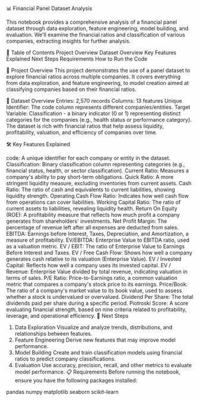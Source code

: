 📊 Financial Panel Dataset Analysis

This notebook provides a comprehensive analysis of a financial panel dataset through data exploration, feature engineering, model building, and evaluation. We'll examine the financial ratios and classification of various companies, extracting insights for further analysis.


📝 Table of Contents
Project Overview
Dataset Overview
Key Features Explained
Next Steps
Requirements
How to Run the Code

🧐 Project Overview
This project demonstrates the use of a panel dataset to explore financial ratios across multiple companies. It covers everything from data exploration, and feature engineering, to model creation aimed at classifying companies based on their financial ratios.

📂 Dataset Overview
Entries: 2,570 records
Columns: 13 features
Unique Identifier: The code column represents different companies/entities.
Target Variable: Classification - a binary indicator (0 or 1) representing distinct categories for the companies (e.g., health status or performance category).
The dataset is rich with financial ratios that help assess liquidity, profitability, valuation, and efficiency of companies over time.

🛠️ Key Features Explained


code: A unique identifier for each company or entity in the dataset.
Classification: Binary classification column representing categories (e.g., financial status, health, or sector classification).
Current Ratio: Measures a company's ability to pay short-term obligations.
Quick Ratio: A more stringent liquidity measure, excluding inventories from current assets.
Cash Ratio: The ratio of cash and equivalents to current liabilities, showing liquidity strength.
Operating Cash Flow Ratio: Indicates how well cash flow from operations can cover liabilities.
Working Capital Ratio: The ratio of current assets to liabilities, revealing liquidity health.
Return On Equity (ROE): A profitability measure that reflects how much profit a company generates from shareholders' investments.
Net Profit Margin: The percentage of revenue left after all expenses are deducted from sales.
EBITDA: Earnings before Interest, Taxes, Depreciation, and Amortization, a measure of profitability.
EV/EBITDA: Enterprise Value to EBITDA ratio, used as a valuation metric.
EV / EBIT: The ratio of Enterprise Value to Earnings Before Interest and Taxes.
EV / Free Cash Flow: Shows how well a company generates cash relative to its valuation (Enterprise Value).
EV / Invested Capital: Reflects how well a company uses its invested capital.
EV / Revenue: Enterprise Value divided by total revenue, indicating valuation in terms of sales.
P/E Ratio: Price-to-Earnings ratio, a common valuation metric that compares a company's stock price to its earnings.
Price/Book: The ratio of a company's market value to its book value, used to assess whether a stock is undervalued or overvalued.
Dividend Per Share: The total dividends paid per share during a specific period.
Piotroski Score: A score evaluating financial strength, based on nine criteria related to profitability, leverage, and operational efficiency.
🧩 Next Steps
1. Data Exploration
Visualize and analyze trends, distributions, and relationships between features.
2. Feature Engineering
Derive new features that may improve model performance.
3. Model Building
Create and train classification models using financial ratios to predict company classifications.
4. Evaluation
Use accuracy, precision, recall, and other metrics to evaluate model performance.
📋 Requirements
Before running the notebook, ensure you have the following packages installed:

pandas
numpy
matplotlib
seaborn
scikit-learn
